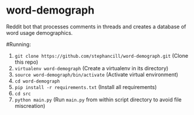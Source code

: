 # word-demograph
Reddit bot that processes comments in threads and creates a database of word usage demographics.

#Running:
1. `git clone https://github.com/stephancill/word-demograph.git` (Clone this repo)
2. `virtualenv word-demograph` (Create a virtualenv in its directory)
3. `source word-demograph/bin/activate` (Activate virtual environment)
3. `cd word-demograph`
4. `pip install -r requirements.txt` (Install all requirements)
5. `cd src`
6. `python main.py` (Run `main.py` from within script directory to avoid file miscreation)
